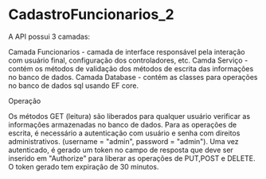 # CadastroFuncionarios_2

A API possui 3 camadas:

Camada Funcionarios - camada de interface responsável pela interação com usuário final, configuração dos controladores, etc.
Camda Serviço - contém os métodos de validação dos métodos de escrita das informações no banco de dados.
Camada Database - contém as classes para operações no banco de dados sql usando EF core.

Operação

Os métodos GET (leitura) são liberados para qualquer usuário verificar as informações armazenadas no banco de dados.
Para as operações de escrita, é necessário a autenticação com usuário e senha com direitos administrativos. (username = "admin", password = "admin"). Uma vez autenticado, é gerado um token no campo de resposta que deve ser inserido em "Authorize" para liberar as operações de PUT,POST e DELETE. O token gerado tem expiração de 30 minutos.
